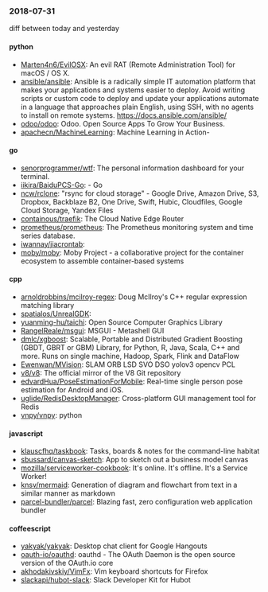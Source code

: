 ### 2018-07-31
diff between today and yesterday

#### python
* [Marten4n6/EvilOSX](https://github.com/Marten4n6/EvilOSX): An evil RAT (Remote Administration Tool) for macOS / OS X.
* [ansible/ansible](https://github.com/ansible/ansible): Ansible is a radically simple IT automation platform that makes your applications and systems easier to deploy. Avoid writing scripts or custom code to deploy and update your applications  automate in a language that approaches plain English, using SSH, with no agents to install on remote systems. https://docs.ansible.com/ansible/
* [odoo/odoo](https://github.com/odoo/odoo): Odoo. Open Source Apps To Grow Your Business.
* [apachecn/MachineLearning](https://github.com/apachecn/MachineLearning): Machine Learning in Action-

#### go
* [senorprogrammer/wtf](https://github.com/senorprogrammer/wtf): The personal information dashboard for your terminal.
* [iikira/BaiduPCS-Go](https://github.com/iikira/BaiduPCS-Go):  - Go
* [ncw/rclone](https://github.com/ncw/rclone): "rsync for cloud storage" - Google Drive, Amazon Drive, S3, Dropbox, Backblaze B2, One Drive, Swift, Hubic, Cloudfiles, Google Cloud Storage, Yandex Files
* [containous/traefik](https://github.com/containous/traefik): The Cloud Native Edge Router
* [prometheus/prometheus](https://github.com/prometheus/prometheus): The Prometheus monitoring system and time series database.
* [iwannay/jiacrontab](https://github.com/iwannay/jiacrontab): 
* [moby/moby](https://github.com/moby/moby): Moby Project - a collaborative project for the container ecosystem to assemble container-based systems

#### cpp
* [arnoldrobbins/mcilroy-regex](https://github.com/arnoldrobbins/mcilroy-regex): Doug McIlroy's C++ regular expression matching library
* [spatialos/UnrealGDK](https://github.com/spatialos/UnrealGDK): 
* [yuanming-hu/taichi](https://github.com/yuanming-hu/taichi): Open Source Computer Graphics Library
* [RangelReale/msgui](https://github.com/RangelReale/msgui): MSGUI - Metashell GUI
* [dmlc/xgboost](https://github.com/dmlc/xgboost): Scalable, Portable and Distributed Gradient Boosting (GBDT, GBRT or GBM) Library, for Python, R, Java, Scala, C++ and more. Runs on single machine, Hadoop, Spark, Flink and DataFlow
* [Ewenwan/MVision](https://github.com/Ewenwan/MVision):   SLAM ORB LSD SVO DSO yolov3  opencv PCL 
* [v8/v8](https://github.com/v8/v8): The official mirror of the V8 Git repository
* [edvardHua/PoseEstimationForMobile](https://github.com/edvardHua/PoseEstimationForMobile):  Real-time single person pose estimation for Android and iOS.
* [uglide/RedisDesktopManager](https://github.com/uglide/RedisDesktopManager):  Cross-platform GUI management tool for Redis
* [vnpy/vnpy](https://github.com/vnpy/vnpy): python

#### javascript
* [klauscfhq/taskbook](https://github.com/klauscfhq/taskbook):  Tasks, boards & notes for the command-line habitat
* [sbussard/canvas-sketch](https://github.com/sbussard/canvas-sketch): App to sketch out a business model canvas
* [mozilla/serviceworker-cookbook](https://github.com/mozilla/serviceworker-cookbook): It's online. It's offline. It's a Service Worker!
* [knsv/mermaid](https://github.com/knsv/mermaid): Generation of diagram and flowchart from text in a similar manner as markdown
* [parcel-bundler/parcel](https://github.com/parcel-bundler/parcel):  Blazing fast, zero configuration web application bundler

#### coffeescript
* [yakyak/yakyak](https://github.com/yakyak/yakyak): Desktop chat client for Google Hangouts
* [oauth-io/oauthd](https://github.com/oauth-io/oauthd): oauthd - The OAuth Daemon is the open source version of the OAuth.io core
* [akhodakivskiy/VimFx](https://github.com/akhodakivskiy/VimFx): Vim keyboard shortcuts for Firefox
* [slackapi/hubot-slack](https://github.com/slackapi/hubot-slack): Slack Developer Kit for Hubot
